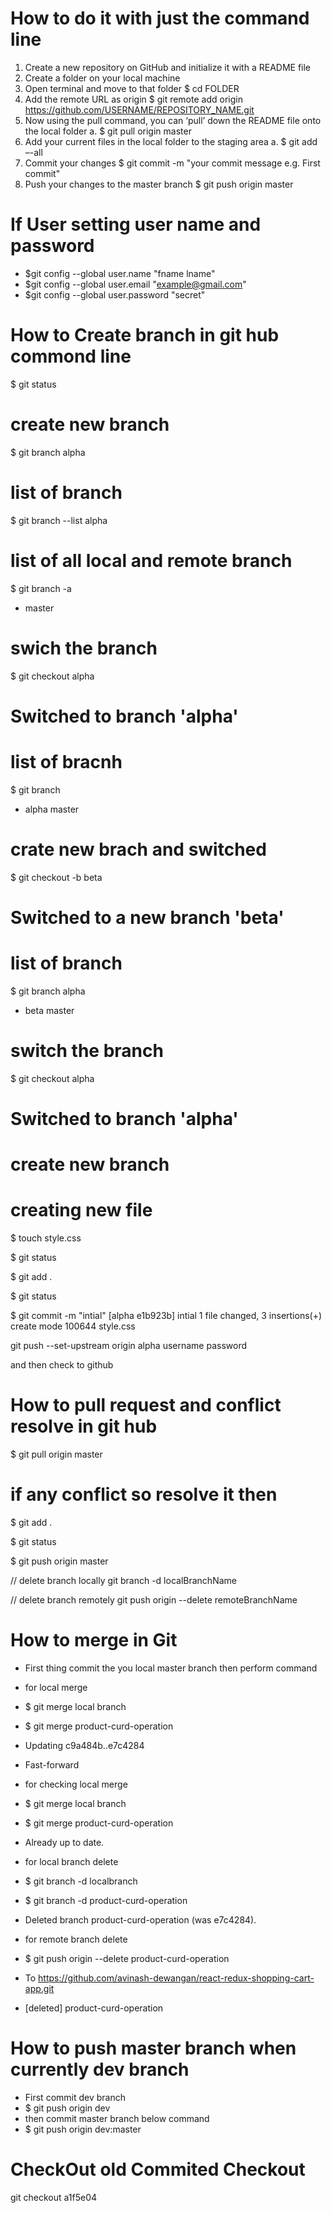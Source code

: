 
    
# How to do it with just the command line
1. Create a new repository on GitHub and initialize it with a README file
2. Create a folder on your local machine
3. Open terminal and move to that folder
$ cd FOLDER
4. Add the remote URL as origin
$ git remote add origin https://github.com/USERNAME/REPOSITORY_NAME.git
5. Now using the pull command, you can ‘pull’ down the README file onto the local folder
a. $ git pull origin master
6. Add your current files in the local folder to the staging area
a. $ git add –-all
7. Commit your changes
$ git commit -m "your commit message e.g. First commit"
8. Push your changes to the master branch
$ git push origin master

# If User setting user name and password
- $git config --global user.name "fname lname"
- $git config --global user.email "example@gmail.com"
- $git config --global user.password "secret"

# How to Create branch in git hub commond line

$ git status

# create new branch
$ git branch alpha

# list of branch
$ git branch --list
alpha

# list of all local and remote branch
$ git branch -a

- master

# swich the branch
$ git checkout alpha

# Switched to branch 'alpha'

# list of bracnh
$ git branch

- alpha
  master

# crate new brach and switched
$ git checkout -b beta

# Switched to a new branch 'beta'

# list of branch

$ git branch
alpha

- beta
  master

# switch the branch
$ git checkout alpha

# Switched to branch 'alpha'

# create new branch

# creating new file
$ touch style.css

$ git status

$ git add .

$ git status

$ git commit -m "intial"
[alpha e1b923b] intial
1 file changed, 3 insertions(+)
create mode 100644 style.css

git push --set-upstream origin alpha
username
password

and then check to github





# How to pull request and conflict resolve in git hub

$ git pull origin master

# if any conflict so resolve it then

$ git add .

$ git status

$ git push origin master


// delete branch locally
git branch -d localBranchName

// delete branch remotely
git push origin --delete remoteBranchName




# How to merge in Git
- First thing commit the you local master branch then perform command

- for local merge

- $ git merge local branch
- $ git merge product-curd-operation
- Updating c9a484b..e7c4284
- Fast-forward

  
- for checking local merge

- $ git merge local branch
- $ git merge product-curd-operation
- Already up to date.



- for local branch delete


- $ git branch -d localbranch
- $ git branch -d product-curd-operation
- Deleted branch product-curd-operation (was e7c4284).



- for remote branch delete
- $ git push origin --delete product-curd-operation
- To https://github.com/avinash-dewangan/react-redux-shopping-cart-app.git
- [deleted]         product-curd-operation


# How to push master branch when currently dev branch
- First commit dev branch
- $ git push origin dev
- then commit master branch below command
- $ git push origin dev:master


# CheckOut old  Commited Checkout
 git checkout a1f5e04


